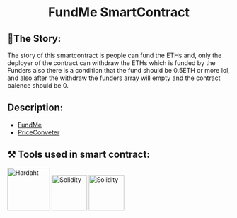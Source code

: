 <h1 align="center"> FundMe SmartContract </h1> 

  
## 🎯The Story:
The story of this smartcontract is people can fund the ETHs and, only the deployer of the contract can withdraw the ETHs which is funded by the Funders also there is a condition that the fund should be 0.5ETH or more lol, and also after the withdraw the funders array will empty and the contract balence should be 0.

## Description:

 - [FundMe](https://github.com/rohanA6/Hardhat_Fund-Me/blob/main/contracts/FUNDME.md)
 - [PriceConveter](https://github.com/rohanA6/Hardhat_Fund-Me/blob/main/contracts/PriceConverter.sol)


## ⚒️ Tools used in smart contract:
<img style="hight:6rem; width: 6rem"  src="https://hardhat.org/_next/static/media/hardhat-logo-dark.484eb916.svg" alt="Hardaht">  
<img style="hight:5rem; width: 5rem"  src="https://cointral.com/wp-content/uploads/2019/11/solidity-nedir.png" alt="Solidity"> 
<img style="hight:5rem; width: 5rem"  src="https://assets-global.website-files.com/5f6b7190899f41fb70882d08/5f760a499b56c47b8fa74fbb_chainlink-logo.svg" alt="Solidity"> 


